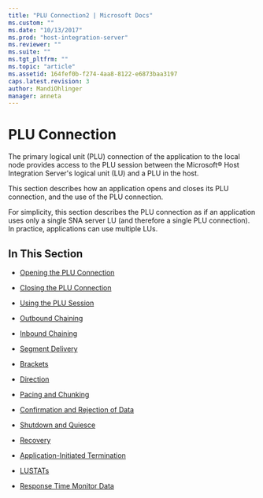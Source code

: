 ```yaml
---
title: "PLU Connection2 | Microsoft Docs"
ms.custom: ""
ms.date: "10/13/2017"
ms.prod: "host-integration-server"
ms.reviewer: ""
ms.suite: ""
ms.tgt_pltfrm: ""
ms.topic: "article"
ms.assetid: 164fef0b-f274-4aa8-8122-e6873baa3197
caps.latest.revision: 3
author: MandiOhlinger
manager: anneta
---
```

# PLU Connection
The primary logical unit (PLU) connection of the application to the local node provides access to the PLU session between the Microsoft® Host Integration Server's logical unit (LU) and a PLU in the host.  
  
 This section describes how an application opens and closes its PLU connection, and the use of the PLU connection.  
  
 For simplicity, this section describes the PLU connection as if an application uses only a single SNA server LU (and therefore a single PLU connection). In practice, applications can use multiple LUs.  
  
## In This Section  
  
-   [Opening the PLU Connection](../core/opening-the-plu-connection.md)  
  
-   [Closing the PLU Connection](../core/closing-the-plu-connection.md)  
  
-   [Using the PLU Session](../core/plu-session.md)  
  
-   [Outbound Chaining](../core/outbound-chaining.md)  
  
-   [Inbound Chaining](../core/inbound-chaining.md)  
  
-   [Segment Delivery](../core/segment-delivery.md)  
  
-   [Brackets](../core/brackets.md)  
  
-   [Direction](../core/direction.md)  
  
-   [Pacing and Chunking](../core/pacing-and-chunking.md)  
  
-   [Confirmation and Rejection of Data](../core/confirmation-and-rejection-of-data].md)  
  
-   [Shutdown and Quiesce](../core/shutdown-and-quiesce.md)  
  
-   [Recovery](../core/recovery.md)  
  
-   [Application-Initiated Termination](../core/application-initiated-termination.md)  
  
-   [LUSTATs](../core/lustats].md)  
  
-   [Response Time Monitor Data](../core/response-time-monitor-data.md)